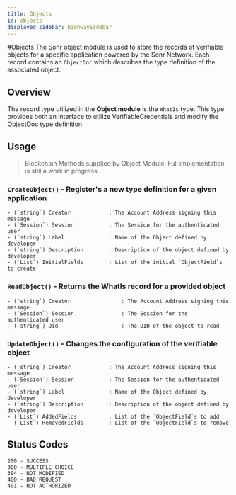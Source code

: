 ```yaml
---
title: Objects
id: objects
displayed_sidebar: highwaySidebar
---
```

#Objects
The Sonr object module is used to store the records of verifiable objects for a specific application powered by the Sonr Network. Each record contains an `ObjectDoc` which describes the type definition of the associated object.

## Overview

The record type utilized in the **Object module** is the `WhatIs` type. This type provides both an interface to utilize VerifiableCredentials and modify the ObjectDoc type definition

## Usage

> Blockchain Methods supplied by Object Module. Full implementation is still a work in progress.

### `CreateObject()` - Register's a new type definition for a given application

```Text
- (`string`) Creator            : The Account Address signing this message
- (`Session`) Session           : The Session for the authenticated user
- (`string`) Label              : Name of the Object defined by developer
- (`string`) Description        : Description of the object defined by developer
- (`List`) InitialFields        : List of the initial `ObjectField`s to create
```

### `ReadObject()` - Returns the WhatIs record for a provided object

```Text
- (`string`) Creator                : The Account Address signing this message
- (`Session`) Session               : The Session for the authenticated user
- (`string`) Did                    : The DID of the object to read
```

### `UpdateObject()` - Changes the configuration of the verifiable object

```Text
- (`string`) Creator            : The Account Address signing this message
- (`Session`) Session           : The Session for the authenticated user
- (`string`) Label              : Name of the Object defined by developer
- (`string`) Description        : Description of the object defined by developer
- (`List`) AddedFields          : List of the `ObjectField`s to add
- (`List`) RemovedFields        : List of the `ObjectField`s to remove
```

## Status Codes

```
200 - SUCCESS
300 - MULTIPLE CHOICE
304 - NOT MODIFIED
400 - BAD REQUEST
401 - NOT AUTHORIZED

```



